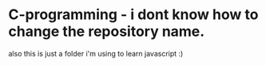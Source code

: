 # C-programming - i dont know how to change the repository name.
also this is just a folder i'm using to learn javascript :)
